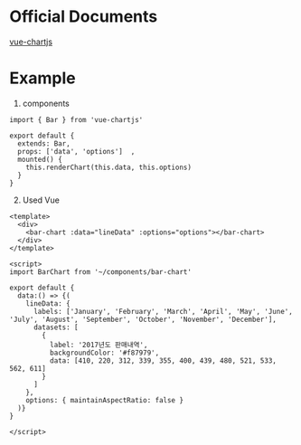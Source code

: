 # Official Documents
[vue-chartjs](https://github.com/apertureless/vue-chartjs)

# Example

1. components

```
import { Bar } from 'vue-chartjs'

export default {
  extends: Bar,
  props: ['data', 'options']  ,
  mounted() {
    this.renderChart(this.data, this.options)
  }
}
```

2. Used Vue

```
<template>
  <div>
    <bar-chart :data="lineData" :options="options"></bar-chart>
  </div>
</template>

<script>
import BarChart from '~/components/bar-chart'

export default {
  data:() => {(
    lineData: {
      labels: ['January', 'February', 'March', 'April', 'May', 'June', 'July', 'August', 'September', 'October', 'November', 'December'],
      datasets: [
        {
          label: '2017년도 판매내역',
          backgroundColor: '#f87979',
          data: [410, 220, 312, 339, 355, 400, 439, 480, 521, 533, 562, 611]
        }
      ]
    },
    options: { maintainAspectRatio: false }
  )}
}

</script>
```

